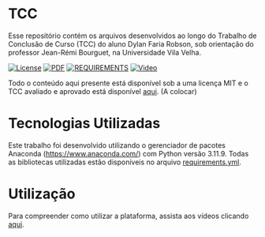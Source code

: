 # TCC
Esse repositório contém os arquivos desenvolvidos ao longo do Trabalho de Conclusão de Curso (TCC) do aluno Dylan Faria Robson, sob orientação do professor Jean-Rémi Bourguet, na Universidade Vila Velha.

[![License](https://img.shields.io/badge/Licença-MIT-blue.svg)](/LICENSE) [![PDF](https://img.shields.io/badge/PDF-TCC-green)](/TCC-Dylan-Final.pdf) [![REQUIREMENTS](https://img.shields.io/badge/YML-Requirements-cyan)](/Main/requirements.yml) [![Video](https://img.shields.io/badge/V%C3%ADdeo-Plataforma-red)](https://drive.google.com/drive/folders/1sGYqMFsac-Tmo15q3Tty2DMaPM_k6RgG?usp=sharing)

Todo o conteúdo aqui presente está disponível sob a uma licença MIT e o TCC avaliado e aprovado está disponível [aqui](/TCC-Dylan-Final.pdf). (A colocar)

# Tecnologias Utilizadas

Este trabalho foi desenvolvido utilizando o gerenciador de pacotes Anaconda (https://www.anaconda.com/) com Python versão 3.11.9. 
Todas as bibliotecas utilizadas estão disponíveis no arquivo [requirements.yml](/Main/requirements.yml).

# Utilização

Para compreender como utilizar a plataforma, assista aos vídeos clicando [aqui](https://drive.google.com/drive/folders/1sGYqMFsac-Tmo15q3Tty2DMaPM_k6RgG?usp=sharing).